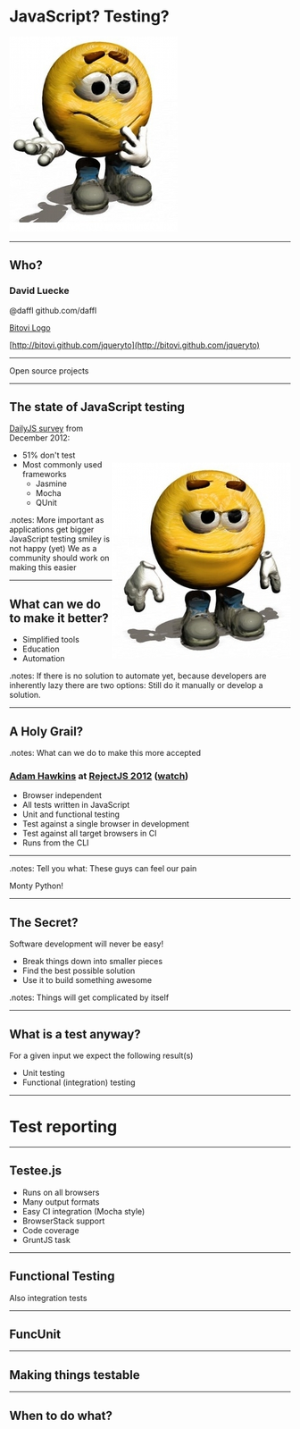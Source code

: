 # JavaScript? Testing?

<img src="images/smiley_confused.png" alt="JavaScript? Testing?"/>

---

## Who?

### David Luecke

@daffl
github.com/daffl

[Bitovi Logo]()

[http://bitovi.github.com/jqueryto](http://bitovi.github.com/jqueryto)

---

Open source projects

---

## The state of JavaScript testing

<img src="images/smiley_unhappy.png" alt="JavaScript testing smiley is not happy" style="float:right; margin-top: 5em;" />

[DailyJS survey](http://dailyjs.com/2012/12/24/javascript-survey-results/) from December 2012:

- 51% don't test
- Most commonly used frameworks
	- Jasmine
	- Mocha
	- QUnit

.notes: More important as applications get bigger
		JavaScript testing smiley is not happy (yet)
		We as a community should work on making this easier

---

## What can we do to make it better?

- Simplified tools
- Education
- Automation

.notes: If there is no solution to automate yet, because developers are inherently lazy there are two
options: Still do it manually or develop a solution.

---

## A Holy Grail?

.notes: What can we do to make this more accepted

### [Adam Hawkins]() at [RejectJS 2012](https://speakerdeck.com/twinturbo/javascript-testing-the-holy-grail) ([watch](http://www.youtube.com/watch?v=YdFQ29oK50M))

- Browser independent
- All tests written in JavaScript
- Unit and functional testing
- Test against a single browser in development
- Test against all target browsers in CI
- Runs from the CLI

---

.notes: Tell you what: These guys can feel our pain

Monty Python!

---

## The Secret?

Software development will never be easy!

- Break things down into smaller pieces
- Find the best possible solution
- Use it to build something awesome

.notes: Things will get complicated by itself

---

## What is a test anyway?

For a given input we expect the following result(s)

- Unit testing
- Functional (integration) testing



---

# Test reporting

---

## Testee.js

- Runs on all browsers
- Many output formats
- Easy CI integration (Mocha style)
- BrowserStack support
- Code coverage
- GruntJS task

---

## Functional Testing

Also integration tests

---

## FuncUnit

---

## Making things testable

---

## When to do what?


